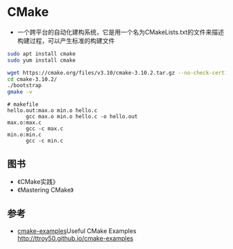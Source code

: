 # CMake

* 一个跨平台的自动化建构系统，它是用一个名为CMakeLists.txt的文件来描述构建过程，可以产生标准的构建文件

```sh
sudo apt install cmake
sudo yum install cmake

wget https://cmake.org/files/v3.10/cmake-3.10.2.tar.gz --no-check-certificatell
cd cmake-3.10.2/
./bootstrap
gmake -v
```

```
# makefile
hello.out:max.o min.o hello.c
      gcc max.o min.o hello.c -o hello.out
max.o:max.c
      gcc -c max.c
min.o:min.c
      gcc -c min.c
```

## 图书

* 《CMake实践》
* 《Mastering CMake》

## 参考

* [cmake-examples](https://github.com/ttroy50/cmake-examples)Useful CMake Examples <http://ttroy50.github.io/cmake-examples>
